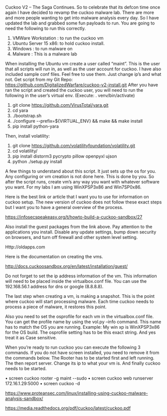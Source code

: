 Cuckoo V2 – The Saga Continues.
So to celebrate that its defcon time once again I have decided to revamp the cuckoo malware lab. There are more and more people wanting to get into malware analysis every day. So I have updated the lab and grabbed some fun payloads to run. 
You are going to need the following to run this correctly.

1.	VMWare Workstation : to run the cuckoo vm
2.	Ubuntu Server 15 x86: to hold cuckoo install.
3.	Windows : to run malware on
4.	Malware : This is a malware lab

When installing the Ubuntu vm create a user called “maint”. This is the user that all scripts will run in, as well as the user account for cuckoo. I have also included sample conf files. Feel free to use them. Just change ip’s and what not.
Get script from my Git Repo: https://github.com/DigitalizedWarfare/cuckoo-v2-install.git
After you have ran the script and created the cuckoo user, you will need to run the following in the user’s virtual env. (Execute: . venv/bin/activate) 

1.	git clone https://github.com/VirusTotal/yara.git
2.	cd yara
3.	./bootstrap.sh
4.	./configure --prefix=${VIRTUAL_ENV} && make && make install
5.	pip install python-yara

Then, install volatility:

1.	git clone https://github.com/volatilityfoundation/volatility.git
2.	cd volatility/ 
3.	pip install distorm3 pycrypto pillow openpyxl ujson
4.	python ./setup.py install

A few things to understand about this script. It just sets up the os for you. Any configuring or vm creation is not done here. 
This is done by you. So after the script runs, create vm’s any way you want with whatever software you want. For my labs I am using WinXPSP3x86 and Win7SP0x86.
 
Here is the best link or article that I want you to use for information on cuckoo setup. The new version of cuckoo does not follow these exact steps but I want you to have a general overview of the process. 

https://infosecspeakeasy.org/t/howto-build-a-cuckoo-sandbox/27

Also install the guest packages from the link above.
Pay attention to the applications you install. Disable any update settings, bump down security on browsers, and turn off firewall and other system level setting.

Http://oldapps.com

Here is the documentation on creating the vms.

http://docs.cuckoosandbox.org/en/latest/installation/guest/

Do not forget to set the ip address information of the vm. This information will need to be placed inside the virtualbox.conf file. You can use the 192.168.56.1 address for dns or google (8.8.8.8).

The last step when creating a vm, is making a snapshot. This is the point where cuckoo will start processing malware. Each time cuckoo needs to process a piece of malware, it restores this point.

Also you need to set the osprofile for each vm in the virtualbox.conf file. You can get the profile name by using the vol.py –info command. This name has to match the OS you are running. Example: My win xp is WinXPSP3x86 for the OS build. The osprofile setting has to be this exact string. And yes treat it as Case sensitive.

When you’re ready to run cuckoo you can execute the following 3 commands. If you do not have screen installed, you need to remove it from the commands below. The Rooter has to be started first and left running. The then report server. Change its ip to what your vm is. And finally cuckoo needs to be started.

•	screen cuckoo rooter -g maint --sudo
•	screen cuckoo web runserver 172.16.1.29:5000
•	screen cuckoo -d

https://www.proteansec.com/linux/installing-using-cuckoo-malware-analysis-sandbox/

https://media.readthedocs.org/pdf/cuckoo/latest/cuckoo.pdf
